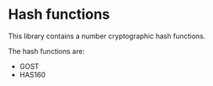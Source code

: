 # Hash functions

This library contains a number cryptographic hash functions.

The hash functions are:
- GOST
- HAS160

